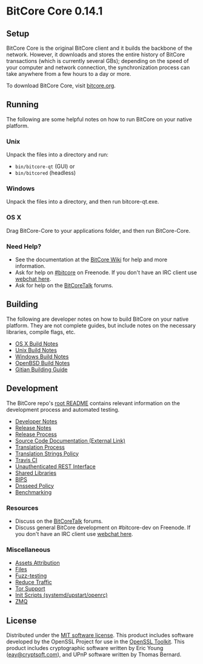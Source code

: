 BitCore Core 0.14.1
=====================

Setup
---------------------
BitCore Core is the original BitCore client and it builds the backbone of the network. However, it downloads and stores the entire history of BitCore transactions (which is currently several GBs); depending on the speed of your computer and network connection, the synchronization process can take anywhere from a few hours to a day or more.

To download BitCore Core, visit [bitcore.org](http://bitcore.cc).

Running
---------------------
The following are some helpful notes on how to run BitCore on your native platform.

### Unix

Unpack the files into a directory and run:

- `bin/bitcore-qt` (GUI) or
- `bin/bitcored` (headless)

### Windows

Unpack the files into a directory, and then run bitcore-qt.exe.

### OS X

Drag BitCore-Core to your applications folder, and then run BitCore-Core.

### Need Help?

* See the documentation at the [BitCore Wiki](https://bitcore.info/)
for help and more information.
* Ask for help on [#bitcore](http://webchat.freenode.net?channels=bitcore) on Freenode. If you don't have an IRC client use [webchat here](http://webchat.freenode.net?channels=bitcore).
* Ask for help on the [BitCoreTalk](https://bitcoretalk.io/) forums.

Building
---------------------
The following are developer notes on how to build BitCore on your native platform. They are not complete guides, but include notes on the necessary libraries, compile flags, etc.

- [OS X Build Notes](build-osx.md)
- [Unix Build Notes](build-unix.md)
- [Windows Build Notes](build-windows.md)
- [OpenBSD Build Notes](build-openbsd.md)
- [Gitian Building Guide](gitian-building.md)

Development
---------------------
The BitCore repo's [root README](/README.md) contains relevant information on the development process and automated testing.

- [Developer Notes](developer-notes.md)
- [Release Notes](release-notes.md)
- [Release Process](release-process.md)
- [Source Code Documentation (External Link)](https://dev.visucore.com/bitcore/doxygen/)
- [Translation Process](translation_process.md)
- [Translation Strings Policy](translation_strings_policy.md)
- [Travis CI](travis-ci.md)
- [Unauthenticated REST Interface](REST-interface.md)
- [Shared Libraries](shared-libraries.md)
- [BIPS](bips.md)
- [Dnsseed Policy](dnsseed-policy.md)
- [Benchmarking](benchmarking.md)

### Resources
* Discuss on the [BitCoreTalk](https://bitcoretalk.io/) forums.
* Discuss general BitCore development on #bitcore-dev on Freenode. If you don't have an IRC client use [webchat here](http://webchat.freenode.net/?channels=bitcore-dev).

### Miscellaneous
- [Assets Attribution](assets-attribution.md)
- [Files](files.md)
- [Fuzz-testing](fuzzing.md)
- [Reduce Traffic](reduce-traffic.md)
- [Tor Support](tor.md)
- [Init Scripts (systemd/upstart/openrc)](init.md)
- [ZMQ](zmq.md)

License
---------------------
Distributed under the [MIT software license](/COPYING).
This product includes software developed by the OpenSSL Project for use in the [OpenSSL Toolkit](https://www.openssl.org/). This product includes
cryptographic software written by Eric Young ([eay@cryptsoft.com](mailto:eay@cryptsoft.com)), and UPnP software written by Thomas Bernard.
